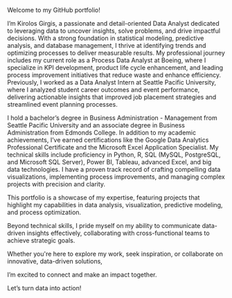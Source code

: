 Welcome to my GitHub portfolio!

I’m Kirolos Girgis, 
a passionate and detail-oriented Data Analyst dedicated to leveraging data to uncover insights, solve problems, and drive impactful decisions. With a strong foundation in statistical modeling, predictive analysis, and database management,
I thrive at identifying trends and optimizing processes to deliver measurable results.
My professional journey includes my current role as a Process Data Analyst at Boeing, where I specialize in KPI development, product life cycle enhancement, and leading process improvement initiatives that reduce waste and enhance efficiency. 
Previously, I worked as a Data Analyst Intern at Seattle Pacific University, where I analyzed student career outcomes and event performance, delivering actionable insights that improved job placement strategies and streamlined event planning processes.

I hold a bachelor’s degree in Business Administration - Management from Seattle Pacific University and an associate degree in Business Administration from Edmonds College.
In addition to my academic achievements, I’ve earned certifications like the Google Data Analytics Professional Certificate and the Microsoft Excel Application Specialist.
My technical skills include proficiency in Python, R, SQL (MySQL, PostgreSQL, and Microsoft SQL Server), Power BI, Tableau, advanced Excel, and big data technologies. 
I have a proven track record of crafting compelling data visualizations, implementing process improvements, and managing complex projects with precision and clarity.

This portfolio is a showcase of my expertise, featuring projects that highlight my capabilities in data analysis, visualization, predictive modeling, and process optimization.

Beyond technical skills, I pride myself on my ability to communicate data-driven insights effectively, collaborating with cross-functional teams to achieve strategic goals.

Whether you're here to explore my work, seek inspiration, or collaborate on innovative, data-driven solutions, 

I’m excited to connect and make an impact together. 

Let’s turn data into action!
